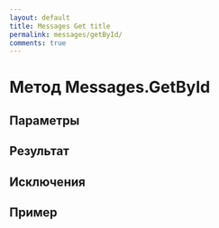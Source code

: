 ```yaml
---
layout: default
title: Messages Get title
permalink: messages/getById/
comments: true
---
```

# Метод Messages.GetById

## Параметры

## Результат

## Исключения

## Пример
```csharp

```

